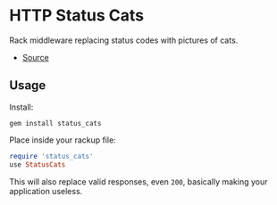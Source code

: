 # HTTP Status Cats

Rack middleware replacing status codes with pictures of cats.

* [Source](http://www.flickr.com/photos/girliemac/sets/72157628409467125/detail/)

## Usage

Install:

```
gem install status_cats
```

Place inside your rackup file:

``` ruby
require 'status_cats'
use StatusCats
```

This will also replace valid responses, even `200`, basically making your application useless.
